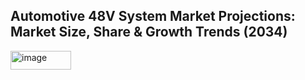 <h2><strong>Automotive 48V System Market Projections: Market Size, Share & Growth Trends (2034)</strong></h2>
<img width="97" height="30" alt="image" src="https://github.com/user-attachments/assets/ddf8af49-f599-4ccf-8371-7393c37f3d2f" />
